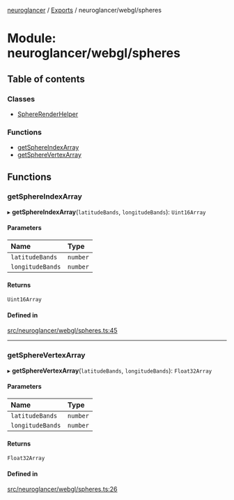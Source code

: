 [neuroglancer](../README.md) / [Exports](../modules.md) / neuroglancer/webgl/spheres

# Module: neuroglancer/webgl/spheres

## Table of contents

### Classes

- [SphereRenderHelper](../classes/neuroglancer_webgl_spheres.SphereRenderHelper.md)

### Functions

- [getSphereIndexArray](neuroglancer_webgl_spheres.md#getsphereindexarray)
- [getSphereVertexArray](neuroglancer_webgl_spheres.md#getspherevertexarray)

## Functions

### getSphereIndexArray

▸ **getSphereIndexArray**(`latitudeBands`, `longitudeBands`): `Uint16Array`

#### Parameters

| Name | Type |
| :------ | :------ |
| `latitudeBands` | `number` |
| `longitudeBands` | `number` |

#### Returns

`Uint16Array`

#### Defined in

[src/neuroglancer/webgl/spheres.ts:45](https://github.com/ActiveBrainAtlas2/neuroglancer/blob/91617476/src/neuroglancer/webgl/spheres.ts#L45)

___

### getSphereVertexArray

▸ **getSphereVertexArray**(`latitudeBands`, `longitudeBands`): `Float32Array`

#### Parameters

| Name | Type |
| :------ | :------ |
| `latitudeBands` | `number` |
| `longitudeBands` | `number` |

#### Returns

`Float32Array`

#### Defined in

[src/neuroglancer/webgl/spheres.ts:26](https://github.com/ActiveBrainAtlas2/neuroglancer/blob/91617476/src/neuroglancer/webgl/spheres.ts#L26)
